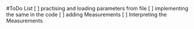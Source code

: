 #ToDo List
[ ] practising and loading parameters from file
[ ] implementing the same in the code
[ ] adding Measurements
[ ] Interpreting the Measurements
